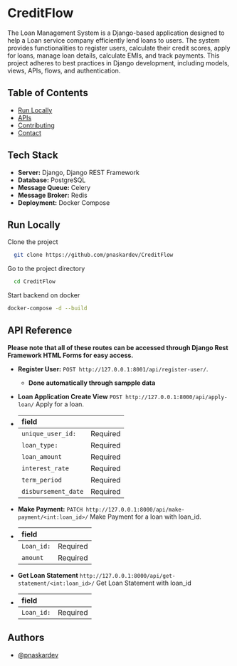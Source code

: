 # CreditFlow

The Loan Management System is a Django-based application designed to help a Loan service company efficiently lend loans to users. The system provides functionalities to register users, calculate their credit scores, apply for loans, manage loan details, calculate EMIs, and track payments. This project adheres to best practices in Django development, including models, views, APIs, flows, and authentication.


## Table of Contents

- [Run Locally](#Run-Locally)
- [APIs](#apis)
- [Contributing](#contributing)
- [Contact](#contact)



## Tech Stack

- **Server:** Django, Django REST Framework
- **Database:** PostgreSQL
- **Message Queue:** Celery
- **Message Broker:** Redis
- **Deployment:** Docker Compose

## Run Locally

Clone the project

```bash
  git clone https://github.com/pnaskardev/CreditFlow
```

Go to the project directory

```bash
  cd CreditFlow
```

Start backend on docker

```bash
docker-compose -d --build

```




## API Reference

**Please note that all of these routes can be accessed through Django Rest Framework HTML Forms for easy access.**

- **Register User:** `POST http://127.0.0.1:8001/api/register-user/`.

  - **Done automatically through sampple data**


- **Loan Application Create View** `POST http://127.0.0.1:8000/api/apply-loan/`
  Apply for a loan.

- | field |              |
  | :-------- | :------------------------- |
  | `unique_user_id:`  | Required |
  | `loan_type:`  | Required |
  | `loan_amount`  | Required |
  | `interest_rate`  | Required |
  | `term_period`  | Required |
  | `disbursement_date`  | Required |

- **Make Payment:** `PATCH http://127.0.0.1:8000/api/make-payment/<int:loan_id>/`
 Make Payment for a loan with loan_id.

- | field |              |
  | :-------- | :------------------------- |
  | `Loan_id:`  | Required |
  | `amount`  | Required |

- **Get Loan Statement** `http://127.0.0.1:8000/api/get-statement/<int:loan_id>/`
  Get Loan Statement with loan_id
- | field |              |
  | :-------- | :------------------------- |
  | `Loan_id:`  | Required |
## Authors

- [@pnaskardev](https://www.github.com/pnaskardev)

